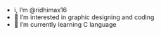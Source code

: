 - i, I’m @ridhimax16
- 👀 I’m interested in graphic designing and coding
- 🌱 I’m currently learning C language

<!---
ridhimax16/ridhimax16 is a ✨ special ✨ repository because its `Rimmie.md` (this file) appears on your GitHub profile.
You can click the Preview link to take a look at your changes.
--->
